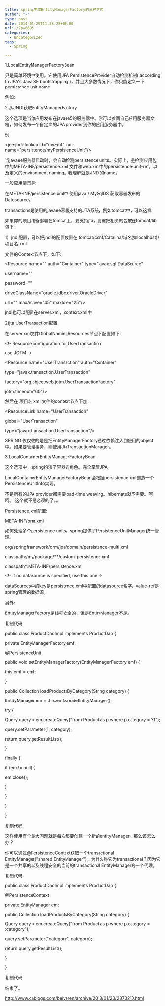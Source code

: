 ```yaml
---
title: spring生成EntityManagerFactory的三种方式
author: "-"
type: post
date: 2014-05-29T11:38:28+00:00
url: /?p=6695
categories:
  - Uncategorized
tags:
  - Spring

---
```

1.LocalEntityManagerFactoryBean
  
只是简单环境中使用。它使用JPA PersistenceProvider自动检测机制( according to JPA's Java SE bootstrapping )，并且大多数情况下，你只能定义一下persistence unit name

例如: 

<beans>
  
<bean id="myEmf" class="org.springframework.orm.jpa.LocalEntityManagerFactoryBean">
  
<property name="persistenceUnitName" value="myPersistenceUnit"/>
  
</bean>
  
</beans>
  
2.从JNDI获取EntityManagerFactory
  
这个选项是当你应用发布在javaee5的服务器中。你可以参阅自己应用服务器文档，如何发布一个自定义的JPA provider到你的应用服务器中。

例: 

<beans>
  
<jee:jndi-lookup id="myEmf" jndi-name="persistence/myPersistenceUnit"/>
  
</beans>
  
当javaee服务器启动时，会自动检测persistence units。实际上，是检测应用包中的META-INF/persistence.xml 文件和web.xml中的persistence-unit-ref，以及定义的environment naming。我理解就是JNDI的name。

一般应用情景是: 

在META-INF/persistence.xml中 使用<jta-data-source>java:/ MySqlDS</jta-data-source> 获取容器发布的Datesource。

transactions是使用的javaee容器支持的JTA系统，例如tomcat中，可以这样

如果你的项目准备部署在tomcat上，要支持jta，则需把相关的包放在tomcat/lib包下
  
1）jndi配置，可以把jndi的配置放置在 tomcat/conf/Catalina/域名(如localhost)/项目名.xml
  
文件的Context节点下，如下: 
  
<Resource name="" auth="Container" type="javax.sql.DataSource"
  
username=""
  
password=""
  
driveClassName="oracle.jdbc.driver.OracleDriver"
  
url="" maxActive="45" maxIdle="25"/>
  
jndi也可以配置在server.xml，context.xml中
  
2)jta UserTransaction配置
  
在server.xml文件GlobalNamingResources节点下配置如下: 
  
<!- Resource configuration for UserTransaction
  
use JOTM ->
  
<Resource name="UserTransaction" auth="Container"
  
type="javax.transaction.UserTransaction"
  
factory="org.objectweb.jotm.UserTransactionFactory"
  
jotm.timeout="60"/>
  
然后在 项目名.xml 文件的context节点下加: 
  
<ResourceLink name="UserTransaction"
  
global="UserTransaction"
  
type="javax.transaction.UserTransaction"/>

SPRING 仅仅做的是是把EntityManagerFactory通过依赖注入到应用的object中。如果要管理事务，则使用JtaTransactionManager。
  
3.LocalContainerEntityManagerFactoryBean
  
这个选项中，spring扮演了容器的角色。完全掌管JPA。

LocalContainerEntityManagerFactoryBean会根据persistence.xml创造一个PersistenceUnitInfo实现。

<beans>
  
<bean id="myEmf" class="org.springframework.orm.jpa.LocalContainerEntityManagerFactoryBean">
  
<property name="dataSource" ref="someDataSource"/>
  
<span style="color: #ff0000;"><property name="loadTimeWeaver">
  
<bean class="org.springframework.instrument.classloading.InstrumentationLoadTimeWeaver"/>
  
</property>
  
</bean>
  
</beans>
  
不是所有的JPA provider都需要load-time weaving。hibernate就不需要。呵呵。 <property name="loadTimeWeaver">这个就不是必须的了。。

Persistence.xml配置: 

<persistence xmlns="http://java.sun.com/xml/ns/persistence" version="1.0">
  
<persistence-unit name="myUnit" transaction-type="RESOURCE_LOCAL">
  
<mapping-file>META-INF/orm.xml</mapping-file>
  
<exclude-unlisted-classes/>
  
</persistence-unit>
  
</persistence>
  
如何处理多个persistence units。spring提供了PersistenceUnitManager统一管理。

<bean id="pum" class="org.springframework.orm.jpa.persistenceunit.DefaultPersistenceUnitManager">
  
<property name="persistenceXmlLocations">
  
<list>
  
<value>org/springframework/orm/jpa/domain/persistence-multi.xml</value>
  
<value>classpath:/my/package/**/custom-persistence.xml</value>
  
<value>classpath*:META-INF/persistence.xml</value>
  
</list>
  
</property>
  
<span style="color: #ff0000;"><property name="dataSources">
  
<map>
  
<entry key="localDataSource" value-ref="local-db"/>
  
<entry key="remoteDataSource" value-ref="remote-db"/>
  
</map>
  
</property>
  
<!- if no datasource is specified, use this one ->
  
<property name="defaultDataSource" ref="remoteDataSource"/>
  
</bean>
  
<bean id="emf" class="org.springframework.orm.jpa.LocalContainerEntityManagerFactoryBean">
  
<property name="persistenceUnitManager" ref="pum"/>
  
<property name="persistenceUnitName" value="myCustomUnit"/>
  
</bean>
  
dataSources中的key是persistence.xml中配置的datasource名字，value-ref是spring管理的数据源。


另外: 

EntityManagerFactory是线程安全的，但是EntityManager不是。

复制代码
  
public class ProductDaoImpl implements ProductDao {
  
private EntityManagerFactory emf;
  
@PersistenceUnit
  
public void setEntityManagerFactory(EntityManagerFactory emf) {
  
this.emf = emf;
  
}
  
public Collection loadProductsByCategory(String category) {
  
EntityManager em = this.emf.createEntityManager();
  
try {
  
Query query = em.createQuery("from Product as p where p.category = ?1");
  
query.setParameter(1, category);
  
return query.getResultList();
  
}
  
finally {
  
if (em != null) {
  
em.close();
  
}
  
}
  
}
  
}
  
复制代码
  
这样使用有个最大问题就是每次都要创建一个新的entityManager。那么该怎么办？

你可以通过@PersistenceContext获取一个transactional EntityManager("shared EntityManager")。为什么称它为transactional？因为它是一个共享的以及线程安全的当前的transactional EntityManager的一个代理。

复制代码
  
public class ProductDaoImpl implements ProductDao {
  
@PersistenceContext
  
private EntityManager em;
  
public Collection loadProductsByCategory(String category) {
  
Query query = em.createQuery("from Product as p where p.category = :category");
  
query.setParameter("category", category);
  
return query.getResultList();
  
}
  
}
  
复制代码
  
结束了。

http://www.cnblogs.com/beiyeren/archive/2013/01/23/2873210.html